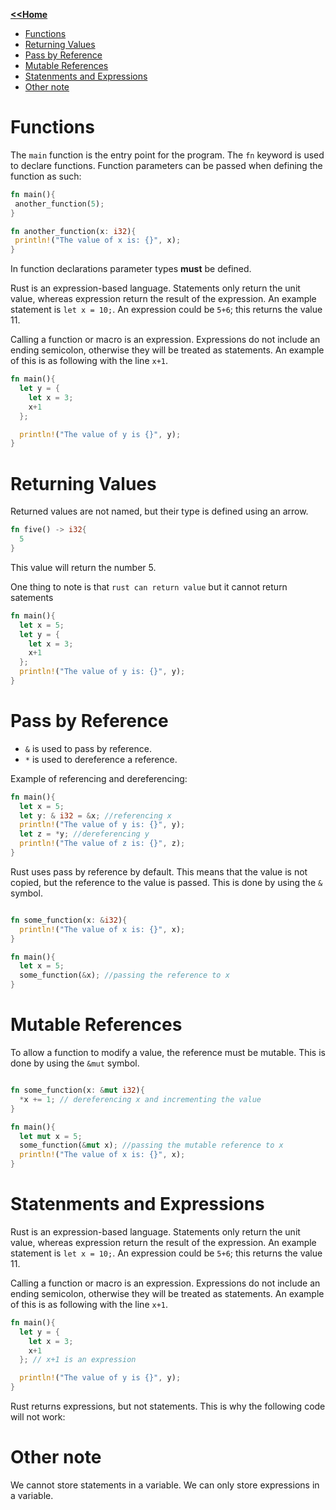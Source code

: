 <b> [<<Home](../Readme.md) </b>


- [Functions](#functions)
- [Returning Values](#returning-values)
- [Pass by Reference](#pass-by-reference)
- [Mutable References](#mutable-references)
- [Statenments and Expressions](#statenments-and-expressions)
- [Other note](#other-note)


# Functions

The `main` function is the entry point for the program. The `fn` keyword is used to declare functions.
Function parameters can be passed when defining the function as such:
 ```rust
fn main(){
  another_function(5);
}

fn another_function(x: i32){
  println!("The value of x is: {}", x);
}
 ```

In function declarations parameter types **must** be defined.

Rust is an expression-based language. Statements only return the unit value, whereas expression return the result of the expression. An example statement is `let x = 10;`. An expression could be `5+6`; this returns the value 11.

Calling a function or macro is an expression. Expressions do not include an ending semicolon,
otherwise they will be treated as statements. An example of this is as following with the line `x+1`.
```rust
fn main(){
  let y = {
    let x = 3;
    x+1
  };

  println!("The value of y is {}", y);
}
```

# Returning Values

Returned values are not named, but their type is defined using an arrow.
```rust
fn five() -> i32{
  5
}
```
This value will return the number 5.

One thing to note is that `rust can return value` but it cannot return satements
```rust
fn main(){
  let x = 5;
  let y = {
    let x = 3;
    x+1
  };
  println!("The value of y is: {}", y);
}
```


# Pass by Reference

- `&` is used to pass by reference.
- `*` is used to dereference a reference.

Example of referencing and dereferencing:

```rust
fn main(){
  let x = 5;
  let y: & i32 = &x; //referencing x
  println!("The value of y is: {}", y);
  let z = *y; //dereferencing y
  println!("The value of z is: {}", z);
}
```



Rust uses pass by reference by default. This means that the value is not copied, but the reference to the value is passed. This is done by using the `&` symbol.
```rust

fn some_function(x: &i32){
  println!("The value of x is: {}", x);
}

fn main(){
  let x = 5;
  some_function(&x); //passing the reference to x
}

```

# Mutable References

To allow a function to modify a value, the reference must be mutable. This is done by using the `&mut` symbol.
```rust

fn some_function(x: &mut i32){
  *x += 1; // dereferencing x and incrementing the value
}

fn main(){
  let mut x = 5;
  some_function(&mut x); //passing the mutable reference to x
  println!("The value of x is: {}", x);
}

```

# Statenments and Expressions

Rust is an expression-based language. Statements only return the unit value, whereas expression return the result of the expression. An example statement is `let x = 10;`. An expression could be `5+6`; this returns the value 11.

Calling a function or macro is an expression. Expressions do not include an ending semicolon,
otherwise they will be treated as statements. An example of this is as following with the line `x+1`.
```rust
fn main(){
  let y = {
    let x = 3;
    x+1
  }; // x+1 is an expression

  println!("The value of y is {}", y);
}
```

Rust returns expressions, but not statements. This is why the following code will not work:


# Other note

We cannot store statements in a variable. We can only store expressions in a variable.
 